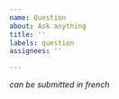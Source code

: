 ```yaml
---
name: Question
about: Ask anything
title: ''
labels: question
assignees: ''

---
```


_can be submitted in french_
